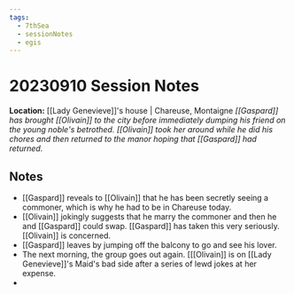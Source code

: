 ```yaml
---
tags:
  - 7thSea
  - sessionNotes
  - egis
---
```

# 20230910 Session Notes
**Location:** [[Lady Genevieve]]'s house | Chareuse, Montaigne
*[[Gaspard]] has brought [[Olivain]] to the city before immediately dumping his friend on the young noble's betrothed.  [[Olivain]] took her around while he did his chores and then returned to the manor hoping that [[Gaspard]] had returned.*
## Notes
- [[Gaspard]] reveals to [[Olivain]] that he has been secretly seeing a commoner, which is why he had to be in Chareuse today.
- [[Olivain]] jokingly suggests that he marry the commoner and then he and [[Gaspard]] could swap.  [[Gaspard]] has taken this very seriously.  [[Olivain]] is concerned.
- [[Gaspard]] leaves by jumping off the balcony to go and see his lover.
- The next morning, the group goes out again.  [[[Olivain]] is on [[Lady Genevieve]]'s Maid's bad side after a series of lewd jokes at her expense.
- 